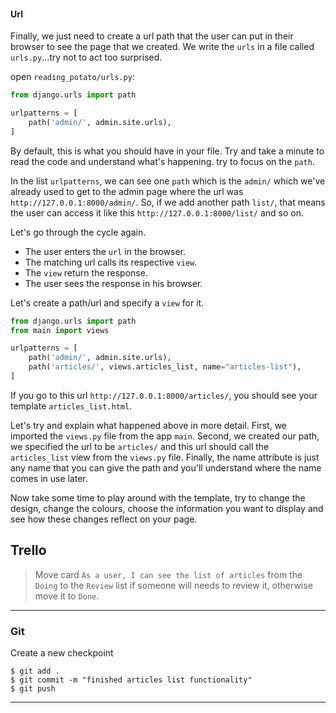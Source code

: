 #### Url

Finally, we just need to create a url path that the user can put in their browser to see the page that we created. We write the `urls` in a file called `urls.py`...try not to act too surprised.

open `reading_potato/urls.py`:
```python
from django.urls import path

urlpatterns = [
    path('admin/', admin.site.urls),
]
```

By default, this is what you should have in your file. Try and take a minute to read the code and understand what's happening. try to focus on the `path`.

In the list `urlpatterns`, we can see one `path` which is the `admin/` which we've already used to get to the admin page where the url was `http://127.0.0.1:8000/admin/`. So, if we add another path `list/`, that means the user can access it like this `http://127.0.0.1:8000/list/` and so on.

Let's go through the cycle again.
 * The user enters the `url` in the browser.
 * The matching url calls its respective `view`.
 * The `view` return the response.
 * The user sees the response in his browser.

Let's create a path/url and specify a `view` for it.
```python
from django.urls import path
from main import views

urlpatterns = [
    path('admin/', admin.site.urls),
    path('articles/', views.articles_list, name="articles-list"),
]
```

If you go to this url `http://127.0.0.1:8000/articles/`, you should see your template `articles_list.html`. 

Let's try and explain what happened above in more detail. First, we imported the `views.py` file from the app `main`. Second, we created our path, we specified the url to be `articles/` and this url should call the `articles_list` view from the `views.py` file. Finally, the name attribute is just any name that you can give the path and you'll understand where the name comes in use later.

Now take some time to play around with the template, try to change the design, change the colours, choose the information you want to display and see how these changes reflect on your page.


## Trello
> Move card `As a user, I can see the list of articles` from the `Doing` to the `Review` list if someone will needs to review it, otherwise move it to `Done`.
___

### Git

Create a new checkpoint

```shell
$ git add .
$ git commit -m "finished articles list functionality"
$ git push
```
___
